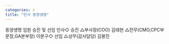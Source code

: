 ```yaml
---
categories: c
title: "인사 동양생명"
---
```

동양생명 임원 승진 및 선임 인사◇ 승진 △부사장(COO) 김태현 △전무(CMO,CPC부문장,GA본부장) 이문구◇ 선임 △상무(감사담당) 김봉진